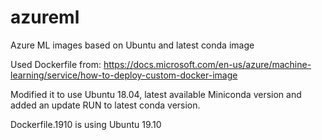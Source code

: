 # azureml
Azure ML images based on Ubuntu and latest conda image

Used Dockerfile from:
https://docs.microsoft.com/en-us/azure/machine-learning/service/how-to-deploy-custom-docker-image

Modified it to use Ubuntu 18.04, latest available Miniconda version and added an update RUN to latest conda version.

Dockerfile.1910 is using Ubuntu 19.10

